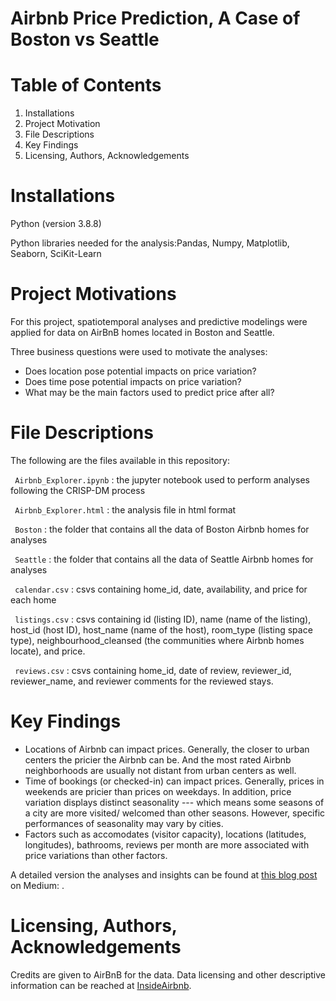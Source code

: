 # Airbnb Price Prediction, A Case of Boston vs Seattle
# Table of Contents

1. Installations
2. Project Motivation
3. File Descriptions
4. Key Findings
5. Licensing, Authors, Acknowledgements

# Installations
Python (version 3.8.8)

Python libraries needed for the analysis:Pandas, Numpy, Matplotlib, Seaborn, SciKit-Learn

# Project Motivations
For this project, spatiotemporal analyses and predictive modelings were applied for data on AirBnB homes located in Boston and Seattle. 

Three business questions were used to motivate the analyses:

- Does location pose potential impacts on price variation?
- Does time pose potential impacts on price variation?
- What may be the main factors used to predict price after all?

# File Descriptions
The following are the files available in this repository:

` Airbnb_Explorer.ipynb` : the jupyter notebook used to perform analyses following the CRISP-DM process

` Airbnb_Explorer.html` : the analysis file in html format

` Boston` : the folder that contains all the data of Boston Airbnb homes for analyses 

` Seattle` : the folder that contains all the data of Seattle Airbnb homes for analyses 

` calendar.csv` : csvs containing home_id, date, availability, and price for each home

` listings.csv` : csvs containing id (listing ID), name (name of the listing), host_id (host ID), host_name (name of the host), room_type (listing space type), neighbourhood_cleansed (the communities where Airbnb homes locate), and price.

` reviews.csv` : csvs containing home_id, date of review, reviewer_id, reviewer_name, and reviewer comments for the reviewed stays.

# Key Findings
- Locations of Airbnb can impact prices. Generally, the closer to urban centers the pricier the Airbnb can be. And the most rated Airbnb neighborhoods are usually not distant from urban centers as well.
- Time of bookings (or checked-in) can impact prices. Generally, prices in weekends are pricier than prices on weekdays. In addition, price variation displays distinct seasonality --- which means some seasons of a city are more visited/ welcomed than other seasons. However, specific performances of seasonality may vary by cities.
- Factors such as accomodates (visitor capacity), locations (latitudes, longitudes), bathrooms, reviews per month are more associated with price variations than other factors.

A detailed version the analyses and insights can be found at [this blog post](https://medium.com/@btiangis91/airbnb-price-prediction-a-case-of-boston-vs-seattle-e5bdf023d169) on Medium: .

# Licensing, Authors, Acknowledgements
Credits are given to AirBnB for the data. Data licensing and other descriptive information can be reached at [InsideAirbnb](http://insideairbnb.com/get-the-data/).